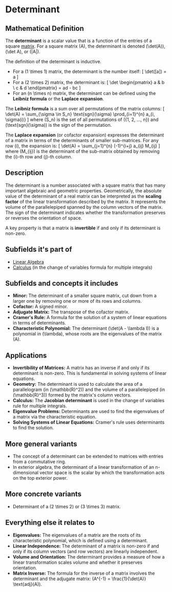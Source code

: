 # Determinant

## Mathematical Definition

The **determinant** is a scalar value that is a function of the entries of a square [matrix](./Matrix.md). For a square matrix \(A\), the determinant is denoted \(\det(A)\), \(\det A\), or \(|A|\).

The definition of the determinant is inductive.
*   For a \(1 \times 1\) matrix, the determinant is the number itself:
    \[ \det([a]) = a \]
*   For a \(2 \times 2\) matrix, the determinant is:
    \[ \det \begin{pmatrix} a & b \\ c & d \end{pmatrix} = ad - bc \]
*   For an \(n \times n\) matrix, the determinant can be defined using the **Leibniz formula** or the **Laplace expansion**.

The **Leibniz formula** is a sum over all permutations of the matrix columns:
\[ \det(A) = \sum_{\sigma \in S_n} \text{sgn}(\sigma) \prod_{i=1}^{n} a_{i, \sigma(i)} \]
where \(S_n\) is the set of all permutations of \(\{1, 2, ..., n\}\) and \(\text{sgn}(\sigma)\) is the sign of the permutation.

The **Laplace expansion** (or cofactor expansion) expresses the determinant of a matrix in terms of the determinants of smaller sub-matrices. For any row \(i\), the expansion is:
\[ \det(A) = \sum_{j=1}^{n} (-1)^{i+j} a_{ij} M_{ij} \]
where \(M_{ij}\) is the determinant of the sub-matrix obtained by removing the \(i\)-th row and \(j\)-th column.

## Description

The determinant is a number associated with a square matrix that has many important algebraic and geometric properties. Geometrically, the absolute value of the determinant of a real matrix can be interpreted as the **scaling factor** of the linear transformation described by the matrix. It represents the volume of the parallelepiped spanned by the column vectors of the matrix. The sign of the determinant indicates whether the transformation preserves or reverses the orientation of space.

A key property is that a matrix is **invertible** if and only if its determinant is non-zero.

## Subfields it's part of

*   [Linear Algebra](./)
*   [Calculus](../../../02_Analysis/00_Calculus/) (in the change of variables formula for multiple integrals)

## Subfields and concepts it includes

*   **Minor:** The determinant of a smaller square matrix, cut down from a larger one by removing one or more of its rows and columns.
*   **Cofactor:** A signed minor.
*   **Adjugate Matrix:** The transpose of the cofactor matrix.
*   **Cramer's Rule:** A formula for the solution of a system of linear equations in terms of determinants.
*   **Characteristic Polynomial:** The determinant \(\det(A - \lambda I)\) is a polynomial in \(\lambda\), whose roots are the eigenvalues of the matrix \(A\).

## Applications

*   **Invertibility of Matrices:** A matrix has an inverse if and only if its determinant is non-zero. This is fundamental in solving systems of linear equations.
*   **Geometry:** The determinant is used to calculate the area of a parallelogram (in \(\mathbb{R}^2\)) and the volume of a parallelepiped (in \(\mathbb{R}^3\)) formed by the matrix's column vectors.
*   **Calculus:** The **Jacobian determinant** is used in the change of variables rule for multiple integrals.
*   **Eigenvalue Problems:** Determinants are used to find the eigenvalues of a matrix via the characteristic equation.
*   **Solving Systems of Linear Equations:** Cramer's rule uses determinants to find the solution.

## More general variants

*   The concept of a determinant can be extended to matrices with entries from a commutative ring.
*   In exterior algebra, the determinant of a linear transformation of an n-dimensional vector space is the scalar by which the transformation acts on the top exterior power.

## More concrete variants

*   Determinant of a \(2 \times 2\) or \(3 \times 3\) matrix.

## Everything else it relates to

*   **Eigenvalues:** The eigenvalues of a matrix are the roots of its characteristic polynomial, which is defined using a determinant.
*   **Linear Independence:** The determinant of a matrix is non-zero if and only if its column vectors (and row vectors) are linearly independent.
*   **Volume and Orientation:** The determinant provides a measure of how a linear transformation scales volume and whether it preserves orientation.
*   **Matrix Inverse:** The formula for the inverse of a matrix involves the determinant and the adjugate matrix: \(A^{-1} = \frac{1}{\det(A)} \text{adj}(A)\).

